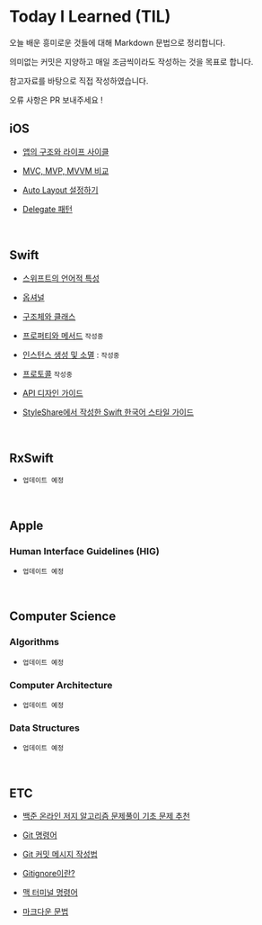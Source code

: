 # Today I Learned (TIL)

오늘 배운 흥미로운 것들에 대해 Markdown 문법으로 정리합니다. 

의미없는 커밋은 지양하고 매일 조금씩이라도 작성하는 것을 목표로 합니다.

참고자료를 바탕으로 직접 작성하였습니다.

오류 사항은 PR 보내주세요 ! 

## iOS
  - [앱의 구조와 라이프 사이클](./iOS/앱의%20구조와%20라이프%20사이클.md)
  
  - [MVC, MVP, MVVM 비교](./iOS/MVC,%20MVP,%20MVVM%20비교.md)

  - [Auto Layout 설정하기](./iOS/Auto%20Layout.md)
  
  - [Delegate 패턴](./iOS/Delegate%20Pattern.md)

<br>

## Swift
  - [스위프트의 언어적 특성](./Swift/스위프트의%20언어적%20특성.md)
  
  - [옵셔널](./Swift/Optionals.md)

  - [구조체와 클래스](./Swift/Struct,%20Class.md)
  
  - [프로퍼티와 메서드](./Swift/Property.md) `작성중`
  
  - [인스턴스 생성 및 소멸](./Swift/Instance.md) : `작성중`

  - [프로토콜](./Swift/Protocol.md) `작성중`
  
  - [API 디자인 가이드](./Swift/API%20Design%20Guidelines.md)
  
  - [StyleShare에서 작성한 Swift 한국어 스타일 가이드](./Swift/Swift%20Style%20Guide%20by%20StyleShare.md)

<br>

## RxSwift
  - `업데이트 예정`

<br>

## Apple

### Human Interface Guidelines (HIG)
  - `업데이트 예정`

<br>

## Computer Science

### Algorithms
  - `업데이트 예정`

### Computer Architecture
  - `업데이트 예정`

### Data Structures
  - `업데이트 예정`

<br>

## ETC
  - [백준 온라인 저지 알고리즘 문제풀이 기초 문제 추천](./ETC/BOJ%20PS%20기초%20문제.md)
  
  - [Git 명령어](./ETC/Git%20Commit%20Message.md)
  
  - [Git 커밋 메시지 작성법](./ETC/Git%20Command%20Line.md)
  
  - [Gitignore이란?](./ETC/Gitignore.md)
  
  - [맥 터미널 명령어](./ETC/Mac%20Terminal%20Command.md)
  
  - [마크다운 문법](./ETC/Markdown.md)

